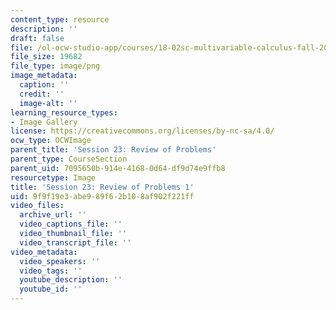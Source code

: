 ```yaml
---
content_type: resource
description: ''
draft: false
file: /ol-ocw-studio-app/courses/18-02sc-multivariable-calculus-fall-2010/9f9f19e3abe989f62b108af902f221ff_MIT18_02SC_L7Brds_5.png
file_size: 19682
file_type: image/png
image_metadata:
  caption: ''
  credit: ''
  image-alt: ''
learning_resource_types:
- Image Gallery
license: https://creativecommons.org/licenses/by-nc-sa/4.0/
ocw_type: OCWImage
parent_title: 'Session 23: Review of Problems'
parent_type: CourseSection
parent_uid: 7095650b-914e-4168-0d64-df9d74e9ffb8
resourcetype: Image
title: 'Session 23: Review of Problems 1'
uid: 9f9f19e3-abe9-89f6-2b10-8af902f221ff
video_files:
  archive_url: ''
  video_captions_file: ''
  video_thumbnail_file: ''
  video_transcript_file: ''
video_metadata:
  video_speakers: ''
  video_tags: ''
  youtube_description: ''
  youtube_id: ''
---
```

